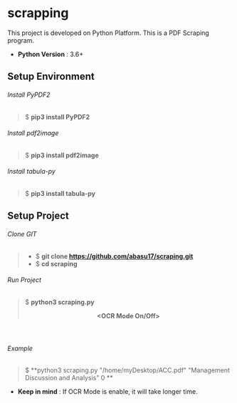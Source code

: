 # scrapping

This project is developed on Python Platform. This is a PDF Scraping program.
- **Python Version** : 3.6+

## Setup Environment
###### Install PyPDF2
> $ **pip3 install PyPDF2**

###### Install pdf2image
> $ **pip3 install pdf2image**

###### Install tabula-py
> $ **pip3 install tabula-py**


## Setup Project
###### Clone GIT
> - $ **git clone https://github.com/abasu17/scraping.git**
> - $ **cd scraping**

###### Run Project
> $ **python3 scraping.py <Absolute PDF File Path> <Header String> <OCR Mode On/Off>**

###### Example
> $ **python3 scraping.py "/home/myDesktop/ACC.pdf" "Management Discussion and Analysis" 0 **

- **Keep in mind** : If OCR Mode is enable, it will take longer time.
